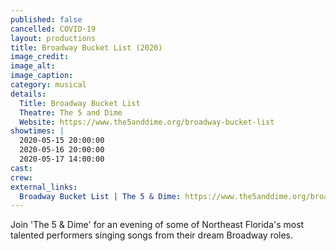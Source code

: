 ```yaml
---
published: false
cancelled: COVID-19
layout: productions
title: Broadway Bucket List (2020)
image_credit: 
image_alt:
image_caption:
category: musical
details:
  Title: Broadway Bucket List
  Theatre: The 5 and Dime
  Website: https://www.the5anddime.org/broadway-bucket-list
showtimes: |
  2020-05-15 20:00:00
  2020-05-16 20:00:00
  2020-05-17 14:00:00
cast:
crew:
external_links:
  Broadway Bucket List | The 5 & Dime: https://www.the5anddime.org/broadway-bucket-list
---
```

Join 'The 5 & Dime' for an evening of some of Northeast Florida's most talented performers singing songs from their dream Broadway roles.
